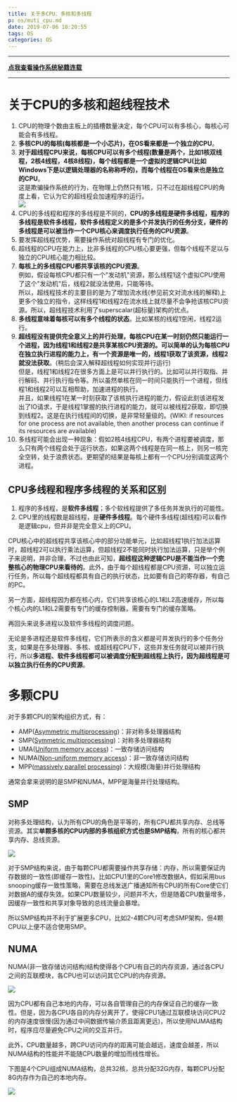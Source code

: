 ```yaml
---
title: 关于多CPU、多核和多线程
p: os/muti_cpu.md
date: 2019-07-06 18:20:55
tags: OS
categories: OS
---
```


-----------

**[点我查看操作系统秘籍连载](https://www.junmajinlong.com/os/index/)**

-----------

# 关于CPU的多核和超线程技术

1. CPU的物理个数由主板上的插槽数量决定，每个CPU可以有多核心，每核心可能会有多线程。
2. **多核CPU的每核(每核都是一个小芯片)，在OS看来都是一个独立的CPU**。
3. **对于超线程CPU来说，每核CPU可以有多个线程(数量是两个，比如1核双线程，2核4线程，4核8线程)，每个线程都是一个虚拟的逻辑CPU(比如Windows下是以逻辑处理器的名称称呼的)，而每个线程在OS看来也是独立的CPU**。  
    这是欺骗操作系统的行为，在物理上仍然只有1核，只不过在超线程CPU的角度上看，它认为它的超线程会加速程序的运行。  
    ![](/img/os/733013-20190706104845832-630323371.png)  
4. CPU的多线程和程序的多线程是不同的，**CPU的多线程是硬件多线程，程序的多线程是软件多线程，软件多线程定义的是多个并发执行的任务分支，硬件的多线程是可以被当作一个CPU核心来调度执行任务的CPU资源**。  
5. 要发挥超线程优势，需要操作系统对超线程有专门的优化。
6. 超线程的CPU在能力上，比非多线程的CPU核心要更强，但每个线程不足以与独立的CPU核心能力相比较。  
7. **每核上的多线程CPU都共享该核的CPU资源**。  
    例如，假设每核CPU都只有一个"发动机"资源，那么线程1这个虚拟CPU使用了这个"发动机"后，线程2就没法使用，只能等待。  
    所以，超线程技术的主要目的是为了增加流水线(参见前文对流水线的解释)上更多个独立的指令，这样线程1和线程2在流水线上就尽量不会争抢该核CPU资源。所以，超线程技术利用了superscalar(超标量)架构的优点。  
8. **多线程意味着每核可以有多个线程的状态**。比如某核的线程1空闲，线程2运行。
9. **超线程没有提供完全意义上的并行处理，每核CPU在某一时刻仍然只能运行一个进程，因为线程1和线程2是共享某核CPU资源的。可以简单的认为每核CPU在独立执行进程的能力上，有一个资源是唯一的，线程1获取了该资源，线程2就没法获取**。(稍后会深入解释超线程如何实现并行运行)  
    但是，线程1和线程2在很多方面上是可以并行执行的。比如可以并行取指、并行解码、并行执行指令等。所以虽然单核在同一时间只能执行一个进程，但线程1和线程2可以互相帮助，加速进程的执行。  
    并且，如果线程1在某一时刻获取了该核执行进程的能力，假设此刻该进程发出了IO请求，于是线程1掌握的执行进程的能力，就可以被线程2获取，即切换到线程2。这是在执行线程间的切换，是非常轻量级的。(WIKI: if resources for one process are not available, then another process can continue if its resources are available)  
10. 多线程可能会出现一种现象：假如2核4线程CPU，有两个进程要被调度，那么只有两个线程会处于运行状态，如果这两个线程是在同一核上，则另一核完全空转，处于浪费状态。更期望的结果是每核上都有一个CPU分别调度这两个进程。  

## CPU多线程和程序多线程的关系和区别

1. 程序的多线程，是**软件多线程**；多个软线程提供了多任务并发执行的可能性。
2. CPU里的线程数是超线程，是**硬件多线程**。每个硬件多线程(超线程)可以看作是逻辑cpu，但并非是完全意义上的CPU。

CPU核心中的超线程共享该核心中的部分功能单元，比如超线程1执行加法运算时，超线程2可以执行乘法运算，但超线程2不能同时执行加法运算，只是举个例子来说明，并非合理，不过也由此可知，**超线程这种逻辑CPU是不能当作一个完整核心的物理CPU来看待的**。此外，由于每个超线程都是CPU资源，可以独立运行任务，所以每个超线程都具有自己的执行状态，比如要有自己的寄存器，有自己的PC。

另一方面，超线程因为都在核心内，它们共享该核心的L1和L2高速缓存，所以每个核心内的L1和L2需要有专门的缓存控制器，需要有专门的缓存策略。

再回头来说多进程以及软件多线程的调度问题。

无论是多进程还是软件多线程，它们所表示的含义都是可并发执行的多个任务分支，如果是在多处理器、多核、或超线程CPU下，这些并发任务就可以被并行执行，所以**多进程、软件多线程都可以被调度分配到超线程上执行，因为超线程是可以独立执行任务的CPU资源**。

# 多颗CPU

对于多颗CPU的架构组织方式，有：

- AMP([Asymmetric multiprocessing](https://en.wikipedia.org/wiki/Asymmetric_multiprocessing))：非对称多处理器结构  
- SMP([Symmetric multiprocessing](https://en.wikipedia.org/wiki/Symmetric_multiprocessing))：对称多处理器结构  
- UMA([Uniform memory access](https://en.wikipedia.org/wiki/Uniform_memory_access))：一致存储访问结构  
- NUMA([Non-uniform memory access](https://en.wikipedia.org/wiki/Non-uniform_memory_access))：非一致存储访问结构  
- MPP([massively parallel processing](https://en.wikipedia.org/wiki/Massively_parallel))：大规模(海量)并行处理结构

通常会拿来说明的是SMP和NUMA，MPP是海量并行处理结构。

## SMP

对称多处理结构，认为所有CPU的角色是平等的，所有CPU都共享内存、总线等资源。其实**单颗多核的CPU内部的多核组织方式也是SMP结构**，所有的核心都共享内存、总线资源。

![](/img/os/1584712617270.png)

对于SMP结构来说，由于每颗CPU都需要操作共享存储：内存，所以需要保证内存数据的一致性(即缓存一致性)。比如CPU1里的Core1修改数据A，假如采用bus snooping缓存一致性策略，需要在总线发送广播通知所有CPU的所有Core使它们对数据A的缓存失效。如果CPU数量较少，问题并不大，但是随着CPU数量增多，因缓存一致性和共享对象导致的总线流量会暴增。

所以SMP结构并不利于扩展更多CPU，比如2-4颗CPU可考虑SMP架构，但4颗CPU以上便不适合使用SMP。

## NUMA

NUMA(非一致存储访问结构)结构使得各个CPU有自己的内存资源，通过各CPU之间的互联模块，各CPU也可以访问其它CPU的内存资源。

![](/img/os/1584715754118.png)

因为CPU都有自己本地的内存，可以各自管理自己的内存保证自己的缓存一致性。但是，因为各CPU各自的内存分离开了，使得CPU1通过互联模块访问CPU2的内存速度很慢(因为通过中间数据传输介质且距离更远)，所以使用NUMA结构时，程序应尽量避免CPU之间的交互并行。

此外，CPU数量越多，跨CPU访问内存的距离可能会越远，速度会越差，所以NUMA结构的性能并不能随CPU数量的增加而线性增长。

下图是4个CPU组成NUMA结构，总共32核，总共分配32G内存，每颗CPU分配8G内存作为自己的本地内存。

![](/img/os/1584714080118.png)


